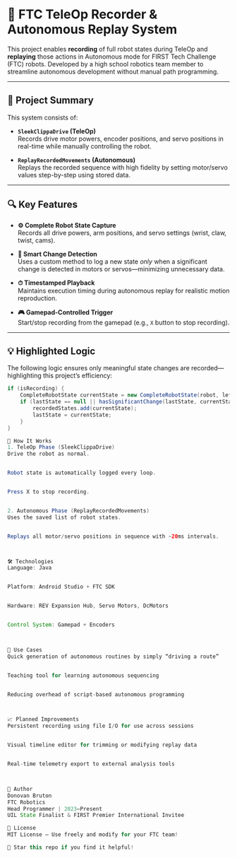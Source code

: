 # 🤖 FTC TeleOp Recorder & Autonomous Replay System

This project enables **recording** of full robot states during TeleOp and **replaying** those actions in Autonomous mode for FIRST Tech Challenge (FTC) robots. Developed by a high school robotics team member to streamline autonomous development without manual path programming.

---

## 📌 Project Summary

This system consists of:

- **`SleekClippaDrive` (TeleOp)**  
  Records drive motor powers, encoder positions, and servo positions in real-time while manually controlling the robot.

- **`ReplayRecordedMovements` (Autonomous)**  
  Replays the recorded sequence with high fidelity by setting motor/servo values step-by-step using stored data.

---

## 🔍 Key Features

- **⚙️ Complete Robot State Capture**  
  Records all drive powers, arm positions, and servo settings (wrist, claw, twist, cams).

- **📏 Smart Change Detection**  
  Uses a custom method to log a new state *only* when a significant change is detected in motors or servos—minimizing unnecessary data.

- **⏱ Timestamped Playback**  
  Maintains execution timing during autonomous replay for realistic motion reproduction.

- **🎮 Gamepad-Controlled Trigger**  
  Start/stop recording from the gamepad (e.g., `X` button to stop recording).

---

## 💡 Highlighted Logic

The following logic ensures only meaningful state changes are recorded—highlighting this project’s efficiency:

```java
if (isRecording) {
    CompleteRobotState currentState = new CompleteRobotState(robot, leftFront, rightFront, leftRear, rightRear);
    if (lastState == null || hasSignificantChange(lastState, currentState)) {
        recordedStates.add(currentState);
        lastState = currentState;
    }
}

🧪 How It Works
1. TeleOp Phase (SleekClippaDrive)
Drive the robot as normal.


Robot state is automatically logged every loop.


Press X to stop recording.


2. Autonomous Phase (ReplayRecordedMovements)
Uses the saved list of robot states.


Replays all motor/servo positions in sequence with ~20ms intervals.



🛠 Technologies
Language: Java


Platform: Android Studio + FTC SDK


Hardware: REV Expansion Hub, Servo Motors, DcMotors


Control System: Gamepad + Encoders



🚀 Use Cases
Quick generation of autonomous routines by simply “driving a route”


Teaching tool for learning autonomous sequencing


Reducing overhead of script-based autonomous programming



📈 Planned Improvements
Persistent recording using file I/O for use across sessions


Visual timeline editor for trimming or modifying replay data


Real-time telemetry export to external analysis tools



👤 Author
Donovan Bruton
FTC Robotics 
Head Programmer | 2023–Present
UIL State Finalist & FIRST Premier International Invitee

📄 License
MIT License – Use freely and modify for your FTC team!

🌟 Star this repo if you find it helpful!

